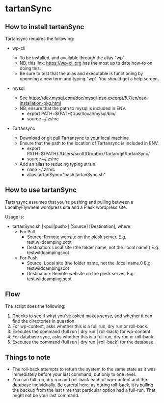 # tartanSync

## How to install tartanSync

Tartansync requires the following:

- wp-cli 
  - To be installed, and available through the alias "wp"
  - NB, this link: https://wp-cli.org has the most up to date how-to on doing this.
  - Be sure to test that the alias and executable is functioning by openning a new term and typing "wp".  You should get a help screen.

- mysql
  - See https://dev.mysql.com/doc/mysql-osx-excerpt/5.7/en/osx-installation-pkg.html
  - NB, ensure that the path to mysql is included in ENV.  
    - export PATH=${PATH}:/usr/local/mysql/bin/
    - source ~/.zshrc

- Tartansync
  - Download or git pull Tartansync to your local machine
  - Ensure that the path to the location of Tartansync is included in ENV.
    - export PATH=${PATH}:/Users/scott/Dropbox/Tartan/git/tartanSync/
    - source ~/.zshrc
  - Add an alias to reducing typing strain:
    - nano ~/.zshrc
    - alias tartanSync="bash tartanSync.sh"
  
 ## How to use tartanSync
 
 Tartansync assumes that you're pushing and pulling between a LocalbyFlywheel wordpress site and a Plesk wordpress site.
 
 Usage is:
  - tartanSync.sh [<pull|push>] [Source] [Destination], where:
    - For Pull
      - Source: Remote website on the plesk server.  E.g. test.wildcamping.scot
      - Destination: Local site (the folder name, not the .local name.)  E.g. testwildcampingscot
    - For Push
      - Source: Local site (the folder name, not the .local name.0  E.g. testwildcampingscot
      - Destination: Remote website on the plesk server.  E.g. test.wildcamping.scot
      
 ## Flow
 
 The script does the following:
 
  1. Checks to see if what you've asked makes sense, and whether it can find the directories in question.
  2. For wp-content, asks whether this is a full run, dry run or roll-back.
  3. Executes the command (full run | dry run | roll-back) for wp-content
  4. For database sync, asks whether this is a full run, dry run or roll-back.
  5. Executes the command (full run | dry run | roll-back) for the database.
  
 ## Things to note
 
 - The roll-back attempts to return the system to the same state as it was immediately before your last command, but only to one level.
 - You can full run, dry run and roll-back each of wp-content and the database individually.  Be careful here, as during roll-back, it is pulling the backup from the last time that particular option had a full-run.  That might not be your last command.

 
